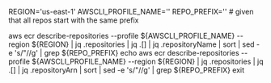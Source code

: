 REGION='us-east-1'
AWSCLI_PROFILE_NAME=''
REPO_PREFIX=''   # given that all repos start with the same prefix

aws ecr describe-repositories --profile ${AWSCLI_PROFILE_NAME} --region ${REGION} | jq .repositories | jq .[] | jq .repositoryName | sort  | sed -e 's/\"//g' | grep ${REPO_PREFIX}
echo
aws ecr describe-repositories --profile ${AWSCLI_PROFILE_NAME} --region ${REGION} | jq .repositories | jq .[] | jq .repositoryArn | sort  | sed -e 's/\"//g' | grep ${REPO_PREFIX}
exit

